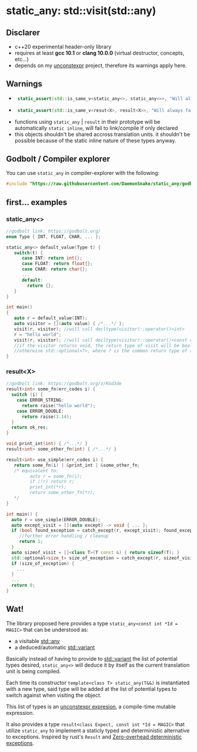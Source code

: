 # static_any: std::visit(std::any)

## Disclarer
- c++20 experimental header-only library
- requires at least **gcc 10.1** or **clang 10.0.0** (virtual destructor, concepts, etc...)
- depends on my [unconstexpr] project, therefore its warnings apply here.

## Warnings
- ```c++
   static_assert(std::is_same_v<static_any<>, static_any<>>, "Will always fail!");
  ```
- ```c++
   static_assert(std::is_same_v<resut<X>, result<X>>, "Will always fail too!");
  ```
- functions using `static_any` | `result` in their prototype will be automatically `static inline`, will fail to link/compile if only declared
- this objects shouldn't be shared accross translation units. it shouldn't be possible because of the static inline nature of these types anyway.
## Godbolt / Compiler explorer
You can use `static_any` in compiler-explorer with the following:
```c++
#include "https://raw.githubusercontent.com/DaemonSnake/static_any/godbolt/godbolt.hpp"
```

## first... examples
### static_any<>
```c++
//godbolt link: https://godbolt.org/
enum Type { INT, FLOAT, CHAR, ... };

static_any<> default_value(Type t) {
   switch(t) {
      case INT: return int{};
      case FLOAT: return float{};
      case CHAR: return char{};
      ...
      default:
        return {};
   }
}

int main()
{
   auto r = default_value(INT);
   auto visitor = [](auto value) { /*...*/ };
   visit(r, visitor); //will call decltype(visitor)::operator()<int>
   r = "hello world";
   visit(r, visitor); //will call decltype(visitor)::operator()<const char *>
   //if the visitor returns void, the return type of visit will be bool
   //otherwise std::optional<?>, where ? is the common return type of all possible calls to visitor's call operator
}
```
### result\<X>
```c++
//godbolt link: https://godbolt.org/z/KGd3de
result<int> some_fn(err_codes i) {
  switch (i) {
    case ERROR_STRING:
      return raise("hello world");
    case ERROR_DOUBLE:
      return raise(3.14);
  }
  return ok_res;
}

void print_int(int) { /*...*/ }
result<int> some_other_fn(int) { /*...*/ }

result<int> use_simple(err_codes i) {
   return some_fn(i) | &print_int | &some_other_fn;
   /* equivalent to:
         auto r = some_fn(i);
         if (!r) return r;
         print_int(*r);
         return some_other_fn(*r);
   */
}

int main() {
  auto r = use_simple(ERROR_DOUBLE);
  auto except_visit = [](auto except) -> void { ... };
  if (bool found_exception = catch_except(r, except_visit); found_exception) {
     //further error handling / cleanup
     return 1;
  }
  auto sizeof_visit = []<class T>(T const &) { return sizeof(T); }
  std::optional<size_t> size_of_exception = catch_except(r, sizeof_visit);
  if (size_of_exception) {
    ...
  }
  ...
  return 0;
}
```
## Wat!
The library proposed here provides a type `static_any<const int *Id = MAGIC>` that can be understood as:
- a visitable [std::any]
- a deduced/automatic [std::variant]

Basically instead of having to provide to [std::variant] the list of potential types desired,
`static_any<>` will deduce it by itself as the current translation unit is being compiled.

Each time its constructor `template<class T> static_any(T&&)` is instantiated with a new type,
said type will be added at the list of potential types to switch against when visiting the object.

This list of types is an [unconstexpr expresion](https://github.com/DaemonSnake/unconstexpr-cpp20), a compile-time mutable expression.

It also provides a type `result<class Expect, const int *Id = MAGIC>` that utilize `static_any` to implement a staticly typed and deterministic alternative to exceptions.
Inspired by rust's `Result` and [Zero-overhead deterministic exceptions].

[unconstexpr]: https://github.com/DaemonSnake/unconstexpr-cpp20
[std::variant]: https://en.cppreference.com/w/cpp/utility/variant
[std::any]: https://en.cppreference.com/w/cpp/utility/any
[Zero-overhead deterministic exceptions]: http://www.open-std.org/jtc1/sc22/wg21/docs/papers/2018/p0709r2.pdf
